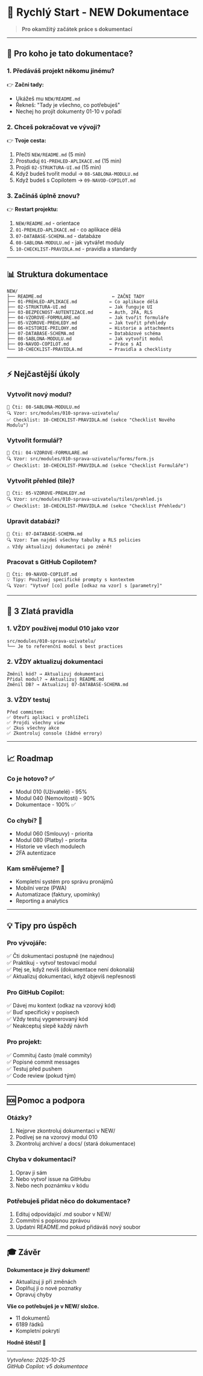 # 🚀 Rychlý Start - NEW Dokumentace

> **Pro okamžitý začátek práce s dokumentací**

---

## 📖 Pro koho je tato dokumentace?

### 1. Předáváš projekt někomu jinému?
👉 **Začni tady:**
- Ukážeš mu `NEW/README.md`
- Řekneš: "Tady je všechno, co potřebuješ"
- Nechej ho projít dokumenty 01-10 v pořadí

### 2. Chceš pokračovat ve vývoji?
👉 **Tvoje cesta:**
1. Přečti `NEW/README.md` (5 min)
2. Prostuduj `01-PREHLED-APLIKACE.md` (15 min)
3. Projdi `02-STRUKTURA-UI.md` (15 min)
4. Když budeš tvořit modul → `08-SABLONA-MODULU.md`
5. Když budeš s Copilotem → `09-NAVOD-COPILOT.md`

### 3. Začínáš úplně znovu?
👉 **Restart projektu:**
1. `NEW/README.md` - orientace
2. `01-PREHLED-APLIKACE.md` - co aplikace dělá
3. `07-DATABASE-SCHEMA.md` - databáze
4. `08-SABLONA-MODULU.md` - jak vytvářet moduly
5. `10-CHECKLIST-PRAVIDLA.md` - pravidla a standardy

---

## 📊 Struktura dokumentace

```
NEW/
├── README.md                          ← ZAČNI TADY
├── 01-PREHLED-APLIKACE.md            ← Co aplikace dělá
├── 02-STRUKTURA-UI.md                ← Jak funguje UI
├── 03-BEZPECNOST-AUTENTIZACE.md      ← Auth, 2FA, RLS
├── 04-VZOROVE-FORMULARE.md           ← Jak tvořit formuláře
├── 05-VZOROVE-PREHLEDY.md            ← Jak tvořit přehledy
├── 06-HISTORIE-PRILOHY.md            ← Historie a attachments
├── 07-DATABASE-SCHEMA.md             ← Databázové schéma
├── 08-SABLONA-MODULU.md              ← Jak vytvořit modul
├── 09-NAVOD-COPILOT.md               ← Práce s AI
└── 10-CHECKLIST-PRAVIDLA.md          ← Pravidla a checklisty
```

---

## ⚡ Nejčastější úkoly

### Vytvořit nový modul?
```
📖 Čti: 08-SABLONA-MODULU.md
🔍 Vzor: src/modules/010-sprava-uzivatelu/
✅ Checklist: 10-CHECKLIST-PRAVIDLA.md (sekce "Checklist Nového Modulu")
```

### Vytvořit formulář?
```
📖 Čti: 04-VZOROVE-FORMULARE.md
🔍 Vzor: src/modules/010-sprava-uzivatelu/forms/form.js
✅ Checklist: 10-CHECKLIST-PRAVIDLA.md (sekce "Checklist Formuláře")
```

### Vytvořit přehled (tile)?
```
📖 Čti: 05-VZOROVE-PREHLEDY.md
🔍 Vzor: src/modules/010-sprava-uzivatelu/tiles/prehled.js
✅ Checklist: 10-CHECKLIST-PRAVIDLA.md (sekce "Checklist Přehledu")
```

### Upravit databázi?
```
📖 Čti: 07-DATABASE-SCHEMA.md
🔍 Vzor: Tam najdeš všechny tabulky a RLS policies
⚠️ Vždy aktualizuj dokumentaci po změně!
```

### Pracovat s GitHub Copilotem?
```
📖 Čti: 09-NAVOD-COPILOT.md
💡 Tipy: Používej specifické prompty s kontextem
🔍 Vzor: "Vytvoř [co] podle [odkaz na vzor] s [parametry]"
```

---

## 🎯 3 Zlatá pravidla

### 1. VŽDY používej modul 010 jako vzor
```
src/modules/010-sprava-uzivatelu/
└── Je to referenční modul s best practices
```

### 2. VŽDY aktualizuj dokumentaci
```
Změnil kód? → Aktualizuj dokumentaci
Přidal modul? → Aktualizuj README.md
Změnil DB? → Aktualizuj 07-DATABASE-SCHEMA.md
```

### 3. VŽDY testuj
```
Před commitem:
✅ Otevři aplikaci v prohlížeči
✅ Projdi všechny view
✅ Zkus všechny akce
✅ Zkontroluj console (žádné errory)
```

---

## 📈 Roadmap

### Co je hotovo? ✅
- Modul 010 (Uživatelé) - 95%
- Modul 040 (Nemovitosti) - 90%
- Dokumentace - 100% ✅

### Co chybí? 🔨
- Modul 060 (Smlouvy) - priorita
- Modul 080 (Platby) - priorita
- Historie ve všech modulech
- 2FA autentizace

### Kam směřujeme? 🚀
- Kompletní systém pro správu pronájmů
- Mobilní verze (PWA)
- Automatizace (faktury, upomínky)
- Reporting a analytics

---

## 💡 Tipy pro úspěch

### Pro vývojáře:
✅ Čti dokumentaci postupně (ne najednou)  
✅ Praktikuj - vytvoř testovací modul  
✅ Ptej se, když nevíš (dokumentace není dokonalá)  
✅ Aktualizuj dokumentaci, když objevíš nepřesnosti  

### Pro GitHub Copilot:
✅ Dávej mu kontext (odkaz na vzorový kód)  
✅ Buď specifický v popisech  
✅ Vždy testuj vygenerovaný kód  
✅ Neakceptuj slepě každý návrh  

### Pro projekt:
✅ Commituj často (malé commity)  
✅ Popisné commit messages  
✅ Testuj před pushem  
✅ Code review (pokud tým)  

---

## 🆘 Pomoc a podpora

### Otázky?
1. Nejprve zkontroluj dokumentaci v NEW/
2. Podívej se na vzorový modul 010
3. Zkontroluj archive/ a docs/ (stará dokumentace)

### Chyba v dokumentaci?
1. Oprav ji sám
2. Nebo vytvoř issue na GitHubu
3. Nebo nech poznámku v kódu

### Potřebuješ přidat něco do dokumentace?
1. Edituj odpovídající .md soubor v NEW/
2. Commitni s popisnou zprávou
3. Updatni README.md pokud přidáváš nový soubor

---

## 🎓 Závěr

**Dokumentace je živý dokument!**
- Aktualizuj ji při změnách
- Doplňuj ji o nové poznatky
- Opravuj chyby

**Vše co potřebuješ je v NEW/ složce.**
- 11 dokumentů
- 6189 řádků
- Kompletní pokrytí

**Hodně štěstí! 🚀**

---

*Vytvořeno: 2025-10-25*  
*GitHub Copilot: v5 dokumentace*
